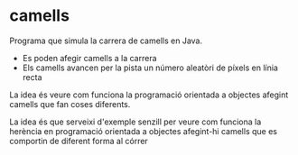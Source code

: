camells
=======

Programa que simula la carrera de camells en Java.

* Es poden afegir camells a la carrera
* Els camells avancen per la pista un número aleatòri de píxels en línia recta

La idea és veure com funciona la programació orientada a objectes afegint camells
que fan coses diferents.

La idea és que serveixi d'exemple senzill per veure com funciona la herència en
programació orientada a objectes afegint-hi camells que es comportin de diferent
forma al córrer

